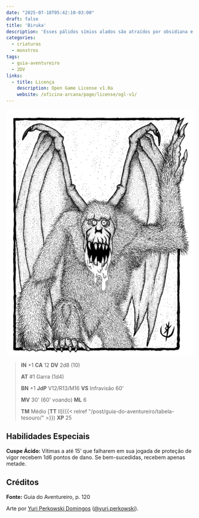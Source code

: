 ```yaml
---
date: "2025-07-18T05:42:10-03:00"
draft: false
title: 'Biruka'
description: 'Esses pálidos símios alados são atraídos por obsidiana e carne fresca.'
categories:
  - criaturas
  - monstros
tags:
  - guia-aventureiro
  - 2DV
links:
  - title: Licença
    description: Open Game License v1.0a
    website: /oficina-arcana/page/license/ogl-v1/
---
```


![Biruka](biruka.png)

> **IN** +1 **CA** 12 **DV** 2d8 (10)
>
> **AT** #1 Garra (1d4)
>
> **BN** +1 **JdP** V12/R13/M16 **VS** Infravisão 60'
>
> **MV** 30' (60' voando) **ML** 6
>
> **TM** Médio [**TT** II]({{< relref "/post/guia-do-aventureiro/tabela-tesouro/" >}}) **XP** 25

## Habilidades Especiais

**Cuspe Ácido:** Vítimas a até 15’ que falharem em sua jogada
de proteção de vigor recebem 1d6 pontos de dano.
Se bem-sucedidas, recebem apenas metade.

## Créditos

**Fonte:** Guia do Aventureiro, p. 120

Arte por [Yuri Perkowski Domingos](https://www.artstation.com/perkowski) ([@yuri.perkowski](https://www.instagram.com/yuri.perkowski/)).
